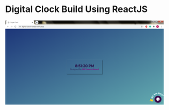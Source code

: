 # Digital Clock Build Using ReactJS
![Digital Clock](https://github.com/mdyaseenahmed/Digital_Clock-ReactJS/blob/master/public/screenshot.PNG)